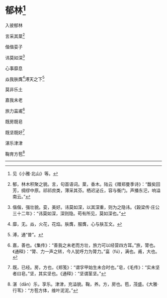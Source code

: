    

# 郁林[^1]

入彼郁林

言采其棻[^2]

偕偕娈子

讳莫如深[^3]

心事靡息

焱我肤膺[^4]溥天之下[^5]

莫非乐土

嘉我未老

旅力畗甫[^6]

既房既皂

既坚既好[^7]

湛乐津津

鞠育方苞[^8]

* * *

[^1]: 见《小雅·北山》等。
[^2]: 郁，林木积聚之貌。言，句首语词。棻，香木。陆云《赠郑曼季诗》：“馥矣回芳，绸缪中原。祁祁庶类，薄采其芬。栖迟泌丘，容与衡门。声播东汜，响溢南云。”
[^3]: 偕偕，强壮貌。娈，美好。讳莫如深，以其深重，则为之隐讳。《榖梁传·庄公三十二年》：“讳莫如深，深则隐。苟有所见，莫如深也。”
[^4]: 靡，无。焱，火花，花焰。肤膺，服膺，心与肤互文。
[^5]: 溥，通“普”。
[^6]: 嘉，善也。《集传》：“善我之未老而方壮，旅力可以经营四方耳。”旅，膂也。《通释》：“膂、力一声之转，今人犹呼力为膂力。”畗（fú），满也。甫，大也。
[^7]: 既，已经。房，方也，《郑笺》：“谓孚甲始生未合时也。”皂，《毛传》：“实未坚者曰皂。”坚，其实坚也。《通释》：“坚谓茎坚。”
[^8]: 湛（dān）乐，享乐。津津，充溢貌。鞠，养。方，房也。苞，茂盛。《大雅·行苇》：“方苞方体，维叶泥泥。”